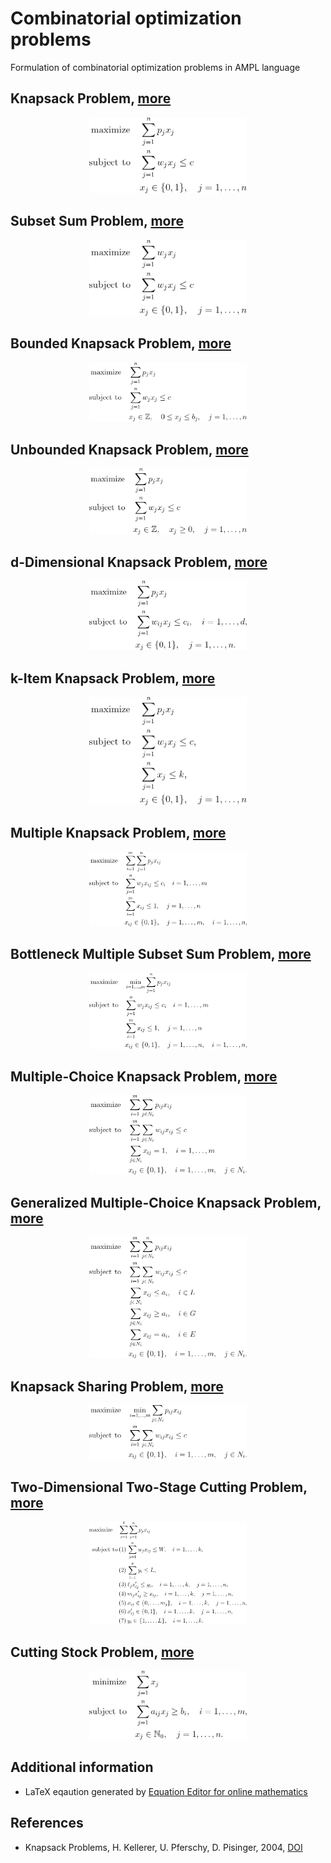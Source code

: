 # Combinatorial optimization problems


Formulation of combinatorial optimization problems in AMPL language


## Knapsack Problem, [more](./01-knapsack-problem/README.md)
<p align="center">
<img src="./01-knapsack-problem/problem.png" alt="Knapsack Problem" width="50%">
</p>


## Subset Sum Problem, [more](./02-subset-sum-problem/README.md)
<p align="center">
<img src="./02-subset-sum-problem/problem.png" alt="Subset Sum Problem" width="50%">
</p>


## Bounded Knapsack Problem, [more](./03-bounded-knapsack-problem/README.md)
<p align="center">
<img src="./03-bounded-knapsack-problem/problem.png" alt="Bounded Knapsack Problem" width="50%">
</p>


## Unbounded Knapsack Problem, [more](./04-unbounded-knapsack-problem/README.md)
<p align="center">
<img src="./04-unbounded-knapsack-problem/problem.png" alt="Unbounded Knapsack Problem" width="50%">
</p>


## d-Dimensional Knapsack Problem, [more](./05-d-dimensional-knapsack-problem/README.md)
<p align="center">
<img src="./05-d-dimensional-knapsack-problem/problem.png" alt="d-Dimensional Knapsack Problem" width="50%">
</p>


## k-Item Knapsack Problem, [more](./06-k-item-knapsack-problem/README.md)
<p align="center">
<img src="./06-k-item-knapsack-problem/problem.png" alt="k-Item Knapsack Problem" width="50%">
</p>


## Multiple Knapsack Problem, [more](./07-multiple-knapsack-problem/README.md)
<p align="center">
<img src="./07-multiple-knapsack-problem/problem.png" alt="Multiple Knapsack Problem" width="50%">
</p>


## Bottleneck Multiple Subset Sum Problem, [more](./08-bottleneck-multiple-subset-sum-problem/README.md)
<p align="center">
<img src="./08-bottleneck-multiple-subset-sum-problem/problem.png" alt="Bottleneck Multiple Subset Sum Problem" width="50%">
</p>


## Multiple-Choice Knapsack Problem, [more](./09-multiple-choice-knapsack-problem/README.md)
<p align="center">
<img src="./09-multiple-choice-knapsack-problem/problem.png" alt="Multiple-Choice Knapsack Problem" width="50%">
</p>


## Generalized Multiple-Choice Knapsack Problem, [more](./10-generalized-multiple-choice-knapsack-problem/README.md)
<p align="center">
<img src="./10-generalized-multiple-choice-knapsack-problem/problem.png" alt="Generalized Multiple-Choice Knapsack Problem" width="50%">
</p>


## Knapsack Sharing Problem, [more](./11-knapsack-sharing-problem/README.md)
<p align="center">
<img src="./11-knapsack-sharing-problem/problem.png" alt="Knapsack Sharing Problem" width="50%">
</p>


## Two-Dimensional Two-Stage Cutting Problem, [more](./12-two-dimensional-two-stage-cutting-problem/README.md)
<p align="center">
<img src="./12-two-dimensional-two-stage-cutting-problem/problem.png" alt="Two-Dimensional Two-Stage Cutting Problem" width="50%">
</p>


## Cutting Stock Problem, [more](./13-cutting-stock-problem/README.md)
<p align="center">
<img src="./13-cutting-stock-problem/problem.png" alt="Cutting Stock Problem" width="50%">
</p>



## Additional information

- LaTeX eqaution generated by [Equation Editor for online mathematics](https://editor.codecogs.com/)

## References
- Knapsack Problems, H. Kellerer, U. Pferschy, D. Pisinger, 2004, [DOI](https://doi.org/10.1007/978-3-540-24777-7)
